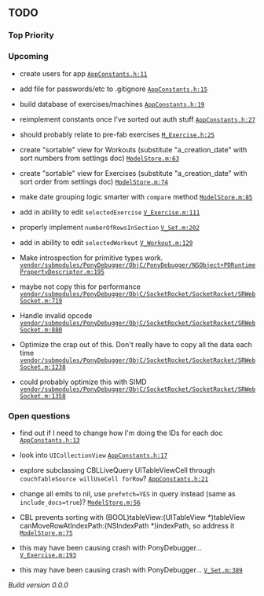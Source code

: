 ## TODO

### Top Priority

### Upcoming
 * create users for app <a href="https://github.com/PaulCapestany/Stronger/blob/personaLogin/Stronger/AppConstants.h#L11">`AppConstants.h:11`</a>
 * add file for passwords/etc to .gitignore <a href="https://github.com/PaulCapestany/Stronger/blob/personaLogin/Stronger/AppConstants.h#L15">`AppConstants.h:15`</a>
 * build database of exercises/machines <a href="https://github.com/PaulCapestany/Stronger/blob/personaLogin/Stronger/AppConstants.h#L19">`AppConstants.h:19`</a>
 * reimplement constants once I've sorted out auth stuff <a href="https://github.com/PaulCapestany/Stronger/blob/personaLogin/Stronger/AppConstants.h#L27">`AppConstants.h:27`</a>
 * should probably relate to pre-fab exercises <a href="https://github.com/PaulCapestany/Stronger/blob/personaLogin/Stronger/M_Exercise.h#L25">`M_Exercise.h:25`</a>
 * create "sortable" view for Workouts (substitute "a_creation_date" with sort numbers from settings doc) <a href="https://github.com/PaulCapestany/Stronger/blob/personaLogin/Stronger/ModelStore.m#L63">`ModelStore.m:63`</a>
 * create "sortable" view for Exercises (substitute "a_creation_date" with sort order from settings doc) <a href="https://github.com/PaulCapestany/Stronger/blob/personaLogin/Stronger/ModelStore.m#L74">`ModelStore.m:74`</a>
 * make date grouping logic smarter with `compare` method <a href="https://github.com/PaulCapestany/Stronger/blob/personaLogin/Stronger/ModelStore.m#L85">`ModelStore.m:85`</a>
 * add in ability to edit `selectedExercise` <a href="https://github.com/PaulCapestany/Stronger/blob/personaLogin/Stronger/V_Exercise.m#L111">`V_Exercise.m:111`</a>
 * properly implement `numberOfRowsInSection` <a href="https://github.com/PaulCapestany/Stronger/blob/personaLogin/Stronger/V_Set.m#L202">`V_Set.m:202`</a>
 * add in ability to edit `selectedWorkout` <a href="https://github.com/PaulCapestany/Stronger/blob/personaLogin/Stronger/V_Workout.m#L129">`V_Workout.m:129`</a>
 * Make introspection for primitive types work. <a href="https://github.com/PaulCapestany/Stronger/blob/personaLogin/Stronger/vendor/submodules/PonyDebugger/ObjC/PonyDebugger/NSObject+PDRuntimePropertyDescriptor.m#L195">`vendor/submodules/PonyDebugger/ObjC/PonyDebugger/NSObject+PDRuntimePropertyDescriptor.m:195`</a>
 * maybe not copy this for performance <a href="https://github.com/PaulCapestany/Stronger/blob/personaLogin/Stronger/vendor/submodules/PonyDebugger/ObjC/SocketRocket/SocketRocket/SRWebSocket.m#L719">`vendor/submodules/PonyDebugger/ObjC/SocketRocket/SocketRocket/SRWebSocket.m:719`</a>
 * Handle invalid opcode <a href="https://github.com/PaulCapestany/Stronger/blob/personaLogin/Stronger/vendor/submodules/PonyDebugger/ObjC/SocketRocket/SocketRocket/SRWebSocket.m#L880">`vendor/submodules/PonyDebugger/ObjC/SocketRocket/SocketRocket/SRWebSocket.m:880`</a>
 * Optimize the crap out of this.  Don't really have to copy all the data each time <a href="https://github.com/PaulCapestany/Stronger/blob/personaLogin/Stronger/vendor/submodules/PonyDebugger/ObjC/SocketRocket/SocketRocket/SRWebSocket.m#L1238">`vendor/submodules/PonyDebugger/ObjC/SocketRocket/SocketRocket/SRWebSocket.m:1238`</a>
 * could probably optimize this with SIMD <a href="https://github.com/PaulCapestany/Stronger/blob/personaLogin/Stronger/vendor/submodules/PonyDebugger/ObjC/SocketRocket/SocketRocket/SRWebSocket.m#L1358">`vendor/submodules/PonyDebugger/ObjC/SocketRocket/SocketRocket/SRWebSocket.m:1358`</a>

### Open questions
 * find out if I need to change how I'm doing the IDs for each doc <a href="https://github.com/PaulCapestany/Stronger/blob/personaLogin/Stronger/AppConstants.h#L13">`AppConstants.h:13`</a>
 * look into `UICollectionView` <a href="https://github.com/PaulCapestany/Stronger/blob/personaLogin/Stronger/AppConstants.h#L17">`AppConstants.h:17`</a>
 * explore subclassing CBLLiveQuery UITableViewCell through `couchTableSource willUseCell forRow`? <a href="https://github.com/PaulCapestany/Stronger/blob/personaLogin/Stronger/AppConstants.h#L21">`AppConstants.h:21`</a>
 * change all emits to nil, use `prefetch=YES` in query instead (same as `include_docs=true`)? <a href="https://github.com/PaulCapestany/Stronger/blob/personaLogin/Stronger/ModelStore.m#L56">`ModelStore.m:56`</a>
 * CBL prevents sorting with (BOOL)tableView:(UITableView *)tableView canMoveRowAtIndexPath:(NSIndexPath *)indexPath, so address it <a href="https://github.com/PaulCapestany/Stronger/blob/personaLogin/Stronger/ModelStore.m#L75">`ModelStore.m:75`</a>
 * this may have been causing crash with PonyDebugger... <a href="https://github.com/PaulCapestany/Stronger/blob/personaLogin/Stronger/V_Exercise.m#L193">`V_Exercise.m:193`</a>
 * this may have been causing crash with PonyDebugger... <a href="https://github.com/PaulCapestany/Stronger/blob/personaLogin/Stronger/V_Set.m#L389">`V_Set.m:389`</a>


_Build version 0.0.0_

<!---->
